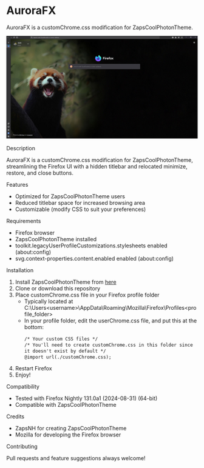 # AuroraFX
AuroraFX is a customChrome.css modification for ZapsCoolPhotonTheme.

![AuroraFX Screenshot](./img/firefox_QRk1FX3yvc.jpg)


Description

AuroraFX is a customChrome.css modification for ZapsCoolPhotonTheme, streamlining the Firefox UI with a hidden titlebar and relocated minimize, restore, and close buttons.


Features

- Optimized for ZapsCoolPhotonTheme users
- Reduced titlebar space for increased browsing area
- Customizable (modify CSS to suit your preferences)


Requirements

- Firefox browser
- ZapsCoolPhotonTheme installed
- toolkit.legacyUserProfileCustomizations.stylesheets enabled (about:config)
- svg.context-properties.content.enabled enabled (about:config)


Installation

1. Install ZapsCoolPhotonTheme from [here](https://github.com/zapSNH/zapsCoolPhotonTheme)
2. Clone or download this repository
3. Place customChrome.css file in your Firefox profile folder
    - Typically located at C:\Users\<username>\AppData\Roaming\Mozilla\Firefox\Profiles\<profile_folder>
    - In your profile folder, edit the userChrome.css file, and put this at the bottom:
      ```
      /* Your custom CSS files */
      /* You'll need to create customChrome.css in this folder since it doesn't exist by default */
      @import url(./customChrome.css);
      ```
4. Restart Firefox
5. Enjoy!


Compatibility

- Tested with Firefox Nightly 131.0a1 (2024-08-31) (64-bit)
- Compatible with ZapsCoolPhotonTheme


Credits

- ZapsNH for creating ZapsCoolPhotonTheme
- Mozilla for developing the Firefox browser


Contributing

Pull requests and feature suggestions always welcome!
